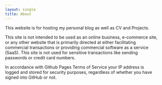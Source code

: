 ```yaml
---
layout: single
title: About
---
```


This website is for hosting my personal blog as well as CV and Projects.

This site is not intended to be used as an online business, e-commerce site, or any other website that is primarily directed at either facilitating commercial transactions or providing commercial software as a service (SaaS). This site is not used for sensitive transactions like sending passwords or credit card numbers.

In accordance with Github Pages Terms of Service your IP address is logged and stored for security purposes, regardless of whether you have signed into GitHub or not.